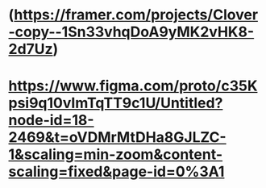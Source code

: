 # (https://framer.com/projects/Clover-copy--1Sn33vhqDoA9yMK2vHK8-2d7Uz) 
# https://www.figma.com/proto/c35Kpsi9q10vImTqTT9c1U/Untitled?node-id=18-2469&t=oVDMrMtDHa8GJLZC-1&scaling=min-zoom&content-scaling=fixed&page-id=0%3A1 

